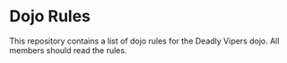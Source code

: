 Dojo Rules
==========

This repository contains a list of dojo rules for the Deadly Vipers dojo.  All members should read the rules.

